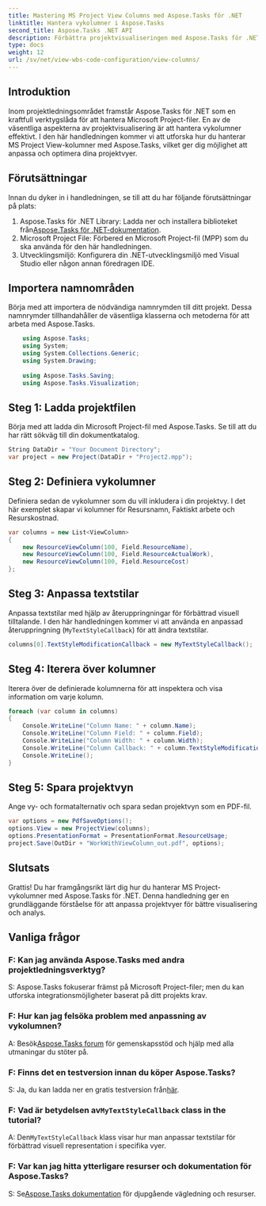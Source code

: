 ```yaml
---
title: Mastering MS Project View Columns med Aspose.Tasks för .NET
linktitle: Hantera vykolumner i Aspose.Tasks
second_title: Aspose.Tasks .NET API
description: Förbättra projektvisualiseringen med Aspose.Tasks för .NET. Lär dig att hantera MS Project-vykolumner steg för steg. Öka effektiviteten och anpassningen.
type: docs
weight: 12
url: /sv/net/view-wbs-code-configuration/view-columns/
---
```

## Introduktion
Inom projektledningsområdet framstår Aspose.Tasks för .NET som en kraftfull verktygslåda för att hantera Microsoft Project-filer. En av de väsentliga aspekterna av projektvisualisering är att hantera vykolumner effektivt. I den här handledningen kommer vi att utforska hur du hanterar MS Project View-kolumner med Aspose.Tasks, vilket ger dig möjlighet att anpassa och optimera dina projektvyer.
## Förutsättningar
Innan du dyker in i handledningen, se till att du har följande förutsättningar på plats:
1.  Aspose.Tasks för .NET Library: Ladda ner och installera biblioteket från[Aspose.Tasks för .NET-dokumentation](https://reference.aspose.com/tasks/net/).
2. Microsoft Project File: Förbered en Microsoft Project-fil (MPP) som du ska använda för den här handledningen.
3. Utvecklingsmiljö: Konfigurera din .NET-utvecklingsmiljö med Visual Studio eller någon annan föredragen IDE.
## Importera namnområden
Börja med att importera de nödvändiga namnrymden till ditt projekt. Dessa namnrymder tillhandahåller de väsentliga klasserna och metoderna för att arbeta med Aspose.Tasks.
```csharp
    using Aspose.Tasks;
    using System;
    using System.Collections.Generic;
    using System.Drawing;
    
    using Aspose.Tasks.Saving;
    using Aspose.Tasks.Visualization;
```
## Steg 1: Ladda projektfilen
Börja med att ladda din Microsoft Project-fil med Aspose.Tasks. Se till att du har rätt sökväg till din dokumentkatalog.
```csharp
String DataDir = "Your Document Directory";
var project = new Project(DataDir + "Project2.mpp");
```
## Steg 2: Definiera vykolumner
Definiera sedan de vykolumner som du vill inkludera i din projektvy. I det här exemplet skapar vi kolumner för Resursnamn, Faktiskt arbete och Resurskostnad.
```csharp
var columns = new List<ViewColumn>
{
    new ResourceViewColumn(100, Field.ResourceName),
    new ResourceViewColumn(100, Field.ResourceActualWork),
    new ResourceViewColumn(100, Field.ResourceCost)
};
```
## Steg 3: Anpassa textstilar
Anpassa textstilar med hjälp av återuppringningar för förbättrad visuell tilltalande. I den här handledningen kommer vi att använda en anpassad återuppringning (`MyTextStyleCallback`) för att ändra textstilar.
```csharp
columns[0].TextStyleModificationCallback = new MyTextStyleCallback();
```
## Steg 4: Iterera över kolumner
Iterera över de definierade kolumnerna för att inspektera och visa information om varje kolumn.
```csharp
foreach (var column in columns)
{
    Console.WriteLine("Column Name: " + column.Name);
    Console.WriteLine("Column Field: " + column.Field);
    Console.WriteLine("Column Width: " + column.Width);
    Console.WriteLine("Column Callback: " + column.TextStyleModificationCallback);
    Console.WriteLine();
}
```
## Steg 5: Spara projektvyn
Ange vy- och formatalternativ och spara sedan projektvyn som en PDF-fil.
```csharp
var options = new PdfSaveOptions();
options.View = new ProjectView(columns);
options.PresentationFormat = PresentationFormat.ResourceUsage;
project.Save(OutDir + "WorkWithViewColumn_out.pdf", options);
```
## Slutsats
Grattis! Du har framgångsrikt lärt dig hur du hanterar MS Project-vykolumner med Aspose.Tasks för .NET. Denna handledning ger en grundläggande förståelse för att anpassa projektvyer för bättre visualisering och analys.

## Vanliga frågor
### F: Kan jag använda Aspose.Tasks med andra projektledningsverktyg?
S: Aspose.Tasks fokuserar främst på Microsoft Project-filer; men du kan utforska integrationsmöjligheter baserat på ditt projekts krav.
### F: Hur kan jag felsöka problem med anpassning av vykolumnen?
 A: Besök[Aspose.Tasks forum](https://forum.aspose.com/c/tasks/15) för gemenskapsstöd och hjälp med alla utmaningar du stöter på.
### F: Finns det en testversion innan du köper Aspose.Tasks?
 S: Ja, du kan ladda ner en gratis testversion från[här](https://releases.aspose.com/).
###  F: Vad är betydelsen av`MyTextStyleCallback` class in the tutorial?
 A: Den`MyTextStyleCallback` klass visar hur man anpassar textstilar för förbättrad visuell representation i specifika vyer.
### F: Var kan jag hitta ytterligare resurser och dokumentation för Aspose.Tasks?
 S: Se[Aspose.Tasks dokumentation](https://reference.aspose.com/tasks/net/) för djupgående vägledning och resurser.